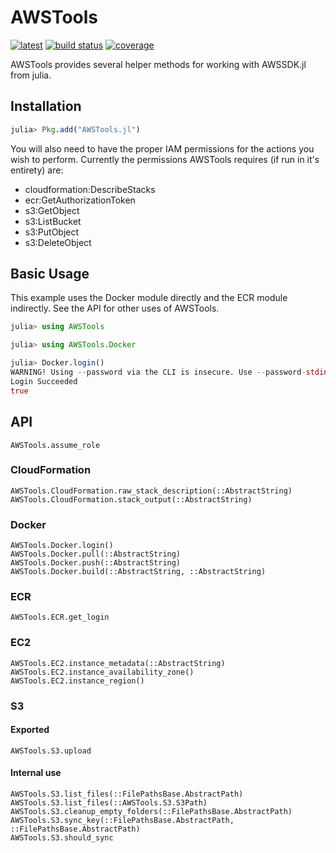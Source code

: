 # AWSTools
[![latest](https://img.shields.io/badge/docs-latest-blue.svg)](https://invenia.pages.invenia.ca/AWSTools.jl/)
[![build status](https://gitlab.invenia.ca/invenia/AWSTools.jl/badges/master/build.svg)](https://gitlab.invenia.ca/invenia/AWSTools.jl/commits/master)
[![coverage](https://gitlab.invenia.ca/invenia/AWSTools.jl/badges/master/coverage.svg)](https://gitlab.invenia.ca/invenia/AWSTools.jl/commits/master)

AWSTools provides several helper methods for working with AWSSDK.jl from julia.

## Installation

```julia
julia> Pkg.add("AWSTools.jl")
```

You will also need to have the proper IAM permissions for the actions you wish to perform.
Currently the permissions AWSTools requires (if run in it's entirety) are:
  - cloudformation:DescribeStacks
  - ecr:GetAuthorizationToken
  - s3:GetObject
  - s3:ListBucket
  - s3:PutObject
  - s3:DeleteObject

## Basic Usage

This example uses the Docker module directly and the ECR module indirectly. See the API for other uses of AWSTools.

```julia
julia> using AWSTools

julia> using AWSTools.Docker

julia> Docker.login()
WARNING! Using --password via the CLI is insecure. Use --password-stdin.
Login Succeeded
true

```

## API

```@docs
AWSTools.assume_role
```

### CloudFormation

```@docs
AWSTools.CloudFormation.raw_stack_description(::AbstractString)
AWSTools.CloudFormation.stack_output(::AbstractString)
```

### Docker

```@docs
AWSTools.Docker.login()
AWSTools.Docker.pull(::AbstractString)
AWSTools.Docker.push(::AbstractString)
AWSTools.Docker.build(::AbstractString, ::AbstractString)
```

### ECR

```@docs
AWSTools.ECR.get_login
```

### EC2

```@docs
AWSTools.EC2.instance_metadata(::AbstractString)
AWSTools.EC2.instance_availability_zone()
AWSTools.EC2.instance_region()
```

### S3

#### Exported

```@docs
AWSTools.S3.upload
```

#### Internal use

```@docs
AWSTools.S3.list_files(::FilePathsBase.AbstractPath)
AWSTools.S3.list_files(::AWSTools.S3.S3Path)
AWSTools.S3.cleanup_empty_folders(::FilePathsBase.AbstractPath)
AWSTools.S3.sync_key(::FilePathsBase.AbstractPath, ::FilePathsBase.AbstractPath)
AWSTools.S3.should_sync
```
